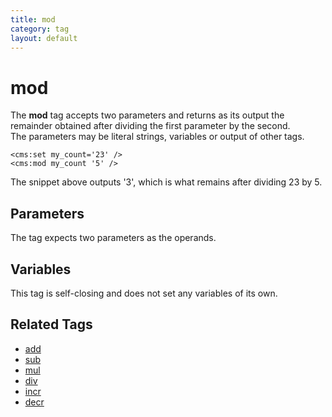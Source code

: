 ```yaml
---
title: mod
category: tag
layout: default
---
```


# mod

The **mod** tag accepts two parameters and returns as its output the remainder obtained after dividing the first parameter by the second.<br/>
The parameters may be literal strings, variables or output of other tags.

```
<cms:set my_count='23' />
<cms:mod my_count '5' />
```

The snippet above outputs '3', which is what remains after dividing 23 by 5.

## Parameters

The tag expects two parameters as the operands.

## Variables

This tag is self-closing and does not set any variables of its own.

## Related Tags

*   [add](../add.html)
*   [sub](../sub.html)
*   [mul](../mul.html)
*   [div](../div.html)
*   [incr](../incr.html)
*   [decr](../decr.html)
